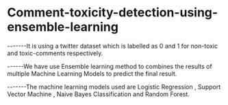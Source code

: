 # Comment-toxicity-detection-using-ensemble-learning
-------It is using a twitter dataset which is labelled as 0 and 1 for non-toxic and toxic-comments respectively.

------We have use Ensemble learning method to combines the results of multiple Machine Learning Models to predict the final result.

-------The machine learning models used are Logistic Regression , Support Vector Machine , Naive Bayes Classification and Random Forest.
